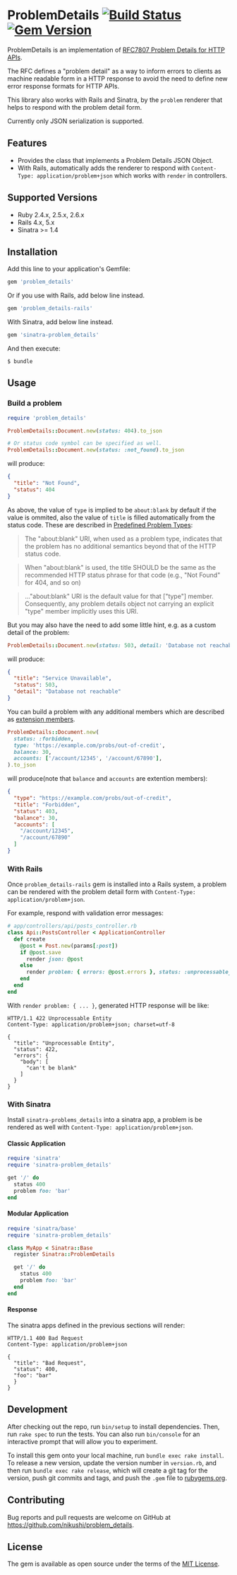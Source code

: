 # ProblemDetails [![Build Status](https://travis-ci.org/nikushi/problem_details.svg?branch=master)](https://travis-ci.org/nikushi/problem_details) [![Gem Version](https://badge.fury.io/rb/problem_details.svg)](https://badge.fury.io/rb/problem_details)

ProblemDetails is an implementation of [RFC7807 Problem Details for HTTP APIs](https://tools.ietf.org/html/rfc7807).

The RFC defines a "problem detail" as a way to inform errors to clients as machine readable form in a HTTP response
to avoid the need to define new error response formats for HTTP APIs.

This library also works with Rails and Sinatra, by the `problem` renderer that helps to respond with the problem detail form.

Currently only JSON serialization is supported.

## Features

* Provides the class that implements a Problem Details JSON Object.
* With Rails, automatically adds the renderer to respond with `Content-Type: application/problem+json` which works with `render` in controllers.

## Supported Versions

* Ruby 2.4.x, 2.5.x, 2.6.x
* Rails 4.x, 5.x
* Sinatra >= 1.4

## Installation

Add this line to your application's Gemfile:

```ruby
gem 'problem_details'
```

Or if you use with Rails, add below line instead.

```ruby
gem 'problem_details-rails'
```

With Sinatra, add below line instead.

```ruby
gem 'sinatra-problem_details'
```

And then execute:

    $ bundle

## Usage

### Build a problem

```ruby
require 'problem_details'

ProblemDetails::Document.new(status: 404).to_json

# Or status code symbol can be specified as well.
ProblemDetails::Document.new(status: :not_found).to_json
```

will produce:

```json
{
  "title": "Not Found",
  "status": 404
}
```

As above, the value of `type` is implied to be `about:blank` by default if the value is ommited, also the value of `title` is filled automatically from the status code. These are described in [Predefined Problem Types](https://tools.ietf.org/html/rfc7807#section-4.2):

> The "about:blank" URI, when used as a problem type, indicates that the problem has no additional semantics beyond that of the HTTP status code.

> When "about:blank" is used, the title SHOULD be the same as the recommended HTTP status phrase for that code (e.g., "Not Found" for 404, and so on)

> ..."about:blank" URI is the default value for that ["type"] member.  Consequently, any problem details object not carrying an explicit "type" member implicitly uses this URI.

But you may also have the need to add some little hint, e.g. as a custom detail of the problem:

```ruby
ProblemDetails::Document.new(status: 503, detail: 'Database not reachable').to_json
```

will produce:

```json
{
  "title": "Service Unavailable",
  "status": 503,
  "detail": "Database not reachable"
}
```

You can build a problem with any additional members which are described as [extension members](https://tools.ietf.org/html/rfc7807#section-3.2).

```ruby
ProblemDetails::Document.new(
  status: :forbidden,
  type: 'https://example.com/probs/out-of-credit',
  balance: 30,
  accounts: ['/account/12345', '/account/67890'],
).to_json
```

will produce(note that `balance` and `accounts` are extention members):

```json
{
  "type": "https://example.com/probs/out-of-credit",
  "title": "Forbidden",
  "status": 403,
  "balance": 30,
  "accounts": [
    "/account/12345",
    "/account/67890"
  ]
}
```

### With Rails

Once `problem_details-rails` gem is installed into a Rails system, a problem can be rendered with the problem detail form with `Content-Type: application/problem+json`.

For example, respond with validation error messages:

```ruby
# app/controllers/api/posts_controller.rb
class Api::PostsController < ApplicationController
  def create
    @post = Post.new(params[:post])
    if @post.save
      render json: @post
    else
      render problem: { errors: @post.errors }, status: :unprocessable_entity
    end
  end
end
```

With `render problem: { ... }`, generated HTTP response will be like:

```
HTTP/1.1 422 Unprocessable Entity
Content-Type: application/problem+json; charset=utf-8

{
  "title": "Unprocessable Entity",
  "status": 422,
  "errors": {
    "body": [
      "can't be blank"
    ]
  }
}
```

### With Sinatra

Install `sinatra-problems_details` into a sinatra app, a problem is be rendered as well with `Content-Type: application/problem+json`.

#### Classic Application

```ruby
require 'sinatra'
require 'sinatra-problem_details'

get '/' do
  status 400
  problem foo: 'bar'
end
```

#### Modular Application

```ruby
require 'sinatra/base'
require 'sinatra-problem_details'

class MyApp < Sinatra::Base
  register Sinatra::ProblemDetails

  get '/' do
    status 400
    problem foo: 'bar'
  end
end
```

#### Response

The sinatra apps defined in the previous sections will render:

```
HTTP/1.1 400 Bad Request
Content-Type: application/problem+json

{
  "title": "Bad Request",
  "status": 400,
  "foo": "bar"
  }
}
```

## Development

After checking out the repo, run `bin/setup` to install dependencies. Then, run `rake spec` to run the tests. You can also run `bin/console` for an interactive prompt that will allow you to experiment.

To install this gem onto your local machine, run `bundle exec rake install`. To release a new version, update the version number in `version.rb`, and then run `bundle exec rake release`, which will create a git tag for the version, push git commits and tags, and push the `.gem` file to [rubygems.org](https://rubygems.org).

## Contributing

Bug reports and pull requests are welcome on GitHub at https://github.com/nikushi/problem_details.

## License

The gem is available as open source under the terms of the [MIT License](https://opensource.org/licenses/MIT).
